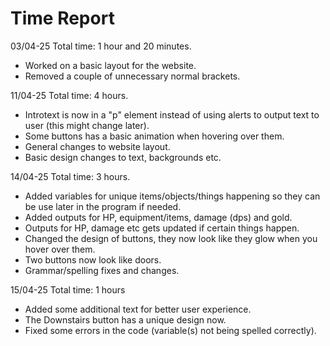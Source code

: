 # Time Report
<!-- > Write about what you have done and how long you have worked on each part of the project. -->
<!-- - 2022-10-24 18:00 Worked for 1 hour.
  - *List the things you have done.* -->
03/04-25 
Total time: 1 hour and 20 minutes.  
- Worked on a basic layout for the website.
- Removed a couple of unnecessary normal brackets.

11/04-25 
Total time: 4 hours. 
- Introtext is now in a "p" element instead of using alerts to output text to user (this might change later).
- Some buttons has a basic animation when hovering over them. 
- General changes to website layout. 
- Basic design changes to text, backgrounds etc.

14/04-25
Total time: 3 hours.
- Added variables for unique items/objects/things happening so they can be use later in the program if needed. 
- Added outputs for HP, equipment/items, damage (dps) and gold. 
- Outputs for HP, damage etc gets updated if certain things happen.
- Changed the design of buttons, they now look like they glow when you hover over them.
- Two buttons now look like doors.
- Grammar/spelling fixes and changes.

15/04-25
Total time: 1 hours
- Added some additional text for better user experience.
- The Downstairs button has a unique design now.
- Fixed some errors in the code (variable(s) not being spelled correctly).
